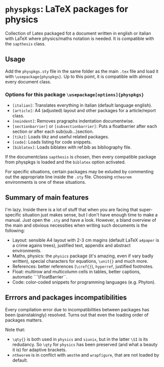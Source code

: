 # ```physpkgs```: LaTeX packages for physics
Collection of Latex packaged fot a document written in english or italian with LaTeX where physics/maths notation is needed. It is compatible with the ```sapthesis``` class.


## Usage
Add the ```physpkgs.sty``` file in the same folder as the main ```.tex``` file and load it with ```\usepackage{physpkgs}```.
Up to this point, it is compatible with almost every document class.


### Options for this package ```\usepackage[options]{physpkgs}```
- ```[italian]```: Translates everything in italian (default language english).
- ```[article]```:  A4 (adjusted) layout and other packages for a article/report class.
- ```[noindent]```: Removes pragraphs indentation documentwise.
- ```[sectionbarrier]``` or ```[subsectionbarrier]```: Puts a floatbarrier after each section or after each sub(sub...)section.
- ```[tikz]```: Loads tikz and useful related packages.
- ```[code]```: Loads listing for code snippets.
- ```[biblatex]```: Loads biblatex with ref.bib as bibliography file.

If the documentclass ```sapthesis``` is chosen, then every compatible package from physpkgs is loaded and the ```biblatex``` option activated.

For specific situations, certain packages may be exluded by commenting out the appropriate line inside the ```.sty``` file. Choosing ```ntheorem``` environments is one of these situations. 


## Summary of main features
I'm lazy. Inside there is a lot of stuff that when you are facing that super-specific situation just makes sense, but I don't have enough time to make a manual. Just open the ```.sty``` and have a look. However, a bland overview of the main and obvious necessities when writing such documents is the following:
- Layout: sensible A4 layout with 2-3 cm magins (default LaTeX ```a4paper``` is a crime agains trees), justified text, appendix and abstract environments.
- Maths, physics: the ```physics``` package (it's amazing, even if vary badly written), special characters for equations, ```\unit{}``` and much more.
- References: better references (```\cref{}```), ```hyperref```, justified footnotes.
- Float: multirow and multicolumn cells in tables, better captions, automatic ```\FloatBarrier``.
- Code: color-coded snippets for programming languages (e.g. Phyton).


## Errrors and packages incompatibilities

Every compilation error due to incompatibilities between packages has been (painstakingly) resolved. Turns out that even the loading order of packages matters.

Note that:
- ```\qty{}``` is both used in ```physics``` and ```siunix```, but in the latter ```\SI``` is its redudancy. So ```\qty``` for ```physics``` has been preserved (and what a beauty it is) for adaptive brackets.
- ```ntheorem``` is in conflict with ```amsthm``` and ```wrapfigure```, that are not loaded by default.


